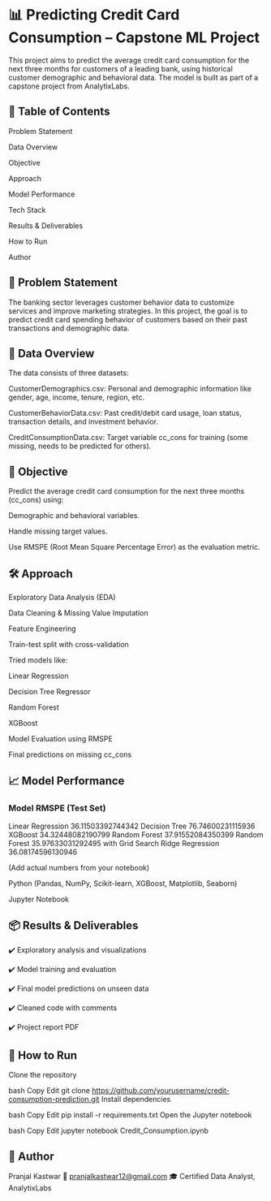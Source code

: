 # 📊 Predicting Credit Card Consumption – Capstone ML Project
This project aims to predict the average credit card consumption for the next three months for customers of a leading bank, using historical customer demographic and behavioral data. The model is built as part of a capstone project from AnalytixLabs.

## 📌 Table of Contents
Problem Statement

Data Overview

Objective

Approach

Model Performance

Tech Stack

Results & Deliverables

How to Run

Author

## 🧠 Problem Statement
The banking sector leverages customer behavior data to customize services and improve marketing strategies. In this project, the goal is to predict credit card spending behavior of customers based on their past transactions and demographic data.

## 📂 Data Overview
The data consists of three datasets:

CustomerDemographics.csv: Personal and demographic information like gender, age, income, tenure, region, etc.

CustomerBehaviorData.csv: Past credit/debit card usage, loan status, transaction details, and investment behavior.

CreditConsumptionData.csv: Target variable cc_cons for training (some missing, needs to be predicted for others).

## 🎯 Objective
Predict the average credit card consumption for the next three months (cc_cons) using:

Demographic and behavioral variables.

Handle missing target values.

Use RMSPE (Root Mean Square Percentage Error) as the evaluation metric.

## 🛠️ Approach
Exploratory Data Analysis (EDA)

Data Cleaning & Missing Value Imputation

Feature Engineering

Train-test split with cross-validation

Tried models like:

Linear Regression

Decision Tree Regressor

Random Forest

XGBoost

Model Evaluation using RMSPE

Final predictions on missing cc_cons

## 📈 Model Performance
### Model	              RMSPE (Test Set)
Linear Regression	  36.11503392744342
Decision Tree       76.74600231115936
XGBoost	            34.32448082190799 
Random Forest	      37.91552084350399
Random Forest       35.97633031292495
with Grid Search
Ridge Regression    36.08174596130946

(Add actual numbers from your notebook)

Python (Pandas, NumPy, Scikit-learn, XGBoost, Matplotlib, Seaborn)

Jupyter Notebook

## 📦 Results & Deliverables
✔️ Exploratory analysis and visualizations

✔️ Model training and evaluation

✔️ Final model predictions on unseen data

✔️ Cleaned code with comments

✔️ Project report PDF

## 🚀 How to Run
Clone the repository

bash
Copy
Edit
git clone https://github.com/yourusername/credit-consumption-prediction.git
Install dependencies

bash
Copy
Edit
pip install -r requirements.txt
Open the Jupyter notebook

bash
Copy
Edit
jupyter notebook Credit_Consumption.ipynb

## 👤 Author
Pranjal Kastwar
📧 pranjalkastwar12@gmail.com 
🎓 Certified Data Analyst, AnalytixLabs

